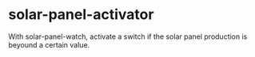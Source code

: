# solar-panel-activator
With solar-panel-watch, activate a switch if the solar panel production is beyound a certain value. 
